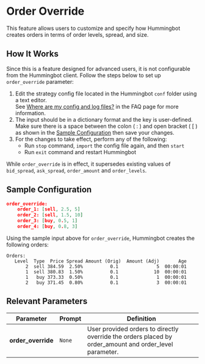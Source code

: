 # Order Override

This feature allows users to customize and specify how Hummingbot creates orders in terms of order levels, spread, and size.


## How It Works

Since this is a feature designed for advanced users, it is not configurable from the Hummingbot client. Follow the steps below to set up `order_override` parameter:

1. Edit the strategy config file located in the Hummingbot `conf` folder using a text editor.</br>See [Where are my config and log files?](faq/troubleshooting/#where-are-my-config-and-log-files) in the FAQ page for more information.
1. The input should be in a dictionary format and the key is user-defined.</br>Make sure there is a space between the colon ( : ) and open bracket ( [ ) as shown in the [Sample Configuration](#sample-configuration) then save your changes.
1. For the changes to take effect, perform any of the following:
    - Run `stop` command, `import` the config file again, and then `start`
    - Run `exit` command and restart Hummingbot

While `order_override` is in effect, it supersedes existing values of `bid_spread`, `ask_spread`, `order_amount` and `order_levels`.


## Sample Configuration

```json
order_override:
    order_1: [sell, 2.5, 5]
    order_2: [sell, 1.5, 10]
    order_3: [buy, 0.5, 1]
    order_4: [buy, 0.8, 3]
```

Using the sample input above for `order_override`, Hummingbot creates the following orders:

```
Orders:
   Level  Type  Price Spread Amount (Orig)  Amount (Adj)       Age
       2  sell 384.59  2.50%          0.1              5  00:00:01
       1  sell 380.83  1.50%          0.1             10  00:00:01
       1   buy 373.33  0.50%          0.1              1  00:00:01
       2   buy 371.45  0.80%          0.1              3  00:00:01
```

## Relevant Parameters

| Parameter | Prompt | Definition |
|-----------|--------|------------|
| **order_override** | `None` | User provided orders to directly override the orders placed by order_amount and order_level parameter.